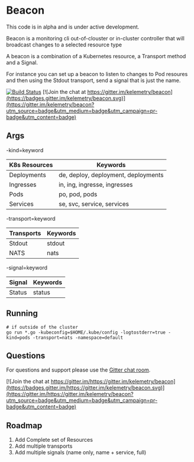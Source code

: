 # Beacon


This code is in alpha and is under active development.

Beacon is a monitoring cli out-of-clouster or in-cluster controller that will broadcast changes to a selected resource type

A beacon is a combination of a Kubernetes resource, a Transport method and a Signal.

For instance you can set up a beacon to listen to changes to Pod resoures and then using the Stdout transport, send a signal that is just the name.

[![Build Status](https://api.travis-ci.org/kelemetry/beacon.svg?branch=master)](https://travis-ci.org/kelemetry/beacon)
[![Join the chat at https://gitter.im/kelemetry/beacon](https://badges.gitter.im/kelemetry/beacon.svg)](https://gitter.im/kelemetry/beacon?utm_source=badge&utm_medium=badge&utm_campaign=pr-badge&utm_content=badge)


## Args
-kind=keyword

| K8s Resources | Keywords |
|---|---|
| Deployments | de, deploy, deployment, deployments |
| Ingresses | in, ing, ingresse, ingresses |
| Pods | po, pod, pods|
| Services | se, svc, service, services|

-transport=keyword

| Transports | Keywords |
|---|---|
| Stdout | stdout |
| NATS | nats |

-signal=keyword

| Signal | Keywords |
|---|---|
| Status | status |

## Running

```
# if outside of the cluster
go run *.go -kubeconfig=$HOME/.kube/config -logtostderr=true -kind=pods -transport=nats -namespace=default
```

## Questions

For questions and support please use the [Gitter chat room](https://gitter.im/https://gitter.im/kelemetry/beacon).

[![Join the chat at https://gitter.im/https://gitter.im/kelemetry/beacon](https://badges.gitter.im/https://gitter.im/kelemetry/beacon.svg)](https://gitter.im/https://gitter.im/kelemetry/beacon?utm_source=badge&utm_medium=badge&utm_campaign=pr-badge&utm_content=badge)


## Roadmap
   1. Add Complete set of Resources
   2. Add multiple transports
   3. Add multiple signals (name only, name + service, full)